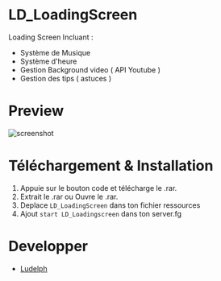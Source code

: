 # LD_LoadingScreen
Loading Screen Incluant : 
* Système de Musique
* Système d'heure
* Gestion Background video ( API Youtube )
* Gestion des tips ( astuces )


# Preview
![screenshot]([https://cdn.discordapp.com/attachments/846172229523996695/1205048734992441374/image.png?ex=65d6f417&is=65c47f17&hm=5bdf638e7ca90e45e2c44a86ccb2795384dea17169df1e297de2216cfa5b3fd5&])

# Téléchargement & Installation
1) Appuie sur le bouton code et télécharge le .rar.
2) Extrait le .rar ou Ouvre le .rar.
3) Deplace `LD_LoadingScreen` dans ton fichier ressources
4) Ajout `start LD_Loadingscreen` dans ton server.fg

# Developper
* [Ludelph](https://github.com/Ludelph)

